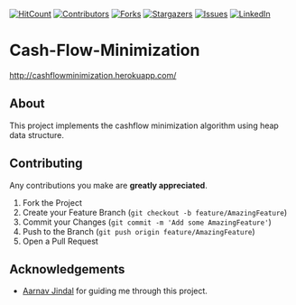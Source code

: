


<!-- PROJECT SHIELDS -->
[![HitCount](http://hits.dwyl.com/gargVader/Cash-Flow-Minimization.svg)](http://hits.dwyl.com/gargVader/Cash-Flow-Minimization)
[![Contributors][contributors-shield]][contributors-url]
[![Forks][forks-shield]][forks-url]
[![Stargazers][stars-shield]][stars-url]
[![Issues][issues-shield]][issues-url]
[![LinkedIn][linkedin-shield]][linkedin-url]


# Cash-Flow-Minimization
http://cashflowminimization.herokuapp.com/

<!-- About -->
## About
This project implements the cashflow minimization algorithm using heap data structure. 

<!-- CONTRIBUTING -->
## Contributing
Any contributions you make are **greatly appreciated**.

1. Fork the Project
2. Create your Feature Branch (`git checkout -b feature/AmazingFeature`)
3. Commit your Changes (`git commit -m 'Add some AmazingFeature'`)
4. Push to the Branch (`git push origin feature/AmazingFeature`)
5. Open a Pull Request

<!-- ACKNOWLEDGEMENTS -->
## Acknowledgements
* [Aarnav Jindal](https://github.com/devaar100) for guiding me through this project.






<!-- MARKDOWN LINKS & IMAGES -->
<!-- https://www.markdownguide.org/basic-syntax/#reference-style-links -->
[contributors-shield]: https://img.shields.io/github/contributors/gargVader/Cash-Flow-Minimization.svg?style=flat-square
[contributors-url]: https://github.com/gargVader/Cash-Flow-Minimization/graphs/contributors
[forks-shield]: https://img.shields.io/github/forks/gargVader/Cash-Flow-Minimization.svg?style=flat-square
[forks-url]: https://github.com/gargVader/Cash-Flow-Minimization/network/members
[stars-shield]: https://img.shields.io/github/stars/gargVader/Cash-Flow-Minimization.svg?style=flat-square
[stars-url]: https://github.comgargVader/Cash-Flow-Minimization/stargazers
[issues-shield]: https://img.shields.io/github/issues/gargVader/Cash-Flow-Minimization.svg?style=flat-square
[issues-url]: https://github.com/gargVader/Cash-Flow-Minimization/issues
[linkedin-shield]: https://img.shields.io/badge/-LinkedIn-black.svg?style=flat-square&logo=linkedin&colorB=555
[linkedin-url]: https://www.linkedin.com/in/girish23/
